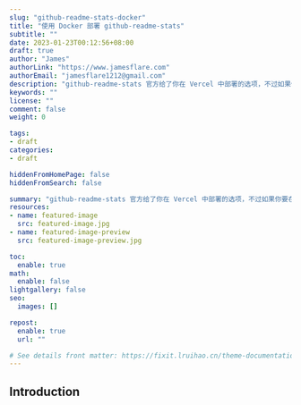 ```yaml
---
slug: "github-readme-stats-docker"
title: "使用 Docker 部署 github-readme-stats"
subtitle: ""
date: 2023-01-23T00:12:56+08:00
draft: true
author: "James"
authorLink: "https://www.jamesflare.com"
authorEmail: "jamesflare1212@gmail.com"
description: "github-readme-stats 官方给了你在 Vercel 中部署的选项，不过如果你要在自己服务器，或者别的平台上部署呢？那么也不是没有办法，以下是我的解决方案和讨论。"
keywords: ""
license: ""
comment: false
weight: 0

tags:
- draft
categories:
- draft

hiddenFromHomePage: false
hiddenFromSearch: false

summary: "github-readme-stats 官方给了你在 Vercel 中部署的选项，不过如果你要在自己服务器，或者别的平台上部署呢？那么也不是没有办法，以下是我的解决方案和讨论。"
resources:
- name: featured-image
  src: featured-image.jpg
- name: featured-image-preview
  src: featured-image-preview.jpg

toc:
  enable: true
math:
  enable: false
lightgallery: false
seo:
  images: []

repost:
  enable: true
  url: ""

# See details front matter: https://fixit.lruihao.cn/theme-documentation-content/#front-matter
---
```


## Introduction